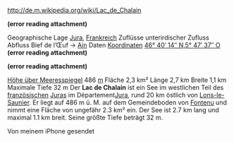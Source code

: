 <a href="http://de.m.wikipedia.org/wiki/Lac_de_Chalain" rel="noopener" class="external-link" target="_blank" style="color:#00e9ff;"><u>http://de.m.wikipedia.org/wiki/Lac_de_Chalain</u></a>
		
 **(error reading attachment)**

<span style="color:#000ff;">Geographische Lage</span>	<a href="http://de.m.wikipedia.org/wiki/Jura_(D%C3%A9partement)" rel="noopener" class="external-link" target="_blank" style="color:#dca0dff;">Jura</a><span style="color:#000ff;">,</span> <a href="http://de.m.wikipedia.org/wiki/Frankreich" rel="noopener" class="external-link" target="_blank" style="color:#dca0dff;">Frankreich</a>
<span style="color:#000ff;">Zuflüsse</span>	<span style="color:#000ff;">unterirdischer Zufluss</span>
<span style="color:#000ff;">Abfluss</span>	<span style="color:#000ff;">Bief de l’Œuf →</span> <a href="http://de.m.wikipedia.org/wiki/Ain_(Fluss)" rel="noopener" class="external-link" target="_blank" style="color:#dca0dff;">Ain</a>
<span style="color:#000ff;">Daten</span>
<a href="http://de.m.wikipedia.org/wiki/World_Geodetic_System_1984" rel="noopener" class="external-link" target="_blank" style="color:#000ff;">Koordinaten</a>	<a href="http://tools.wmflabs.org/geohack/geohack.php?pagename=Lac_de_Chalain&language=de&params=46.670483333333_N_5.7936638888889_E_dim:2700_region:FR_type:waterbody" rel="noopener" class="external-link" target="_blank" style="color:#dca0dff;">46° 40′ 14″ N,5° 47′ 37″ O</a>
 **(error reading attachment)**

	
 **(error reading attachment)**

<a href="http://de.m.wikipedia.org/wiki/H%C3%B6he_%C3%BCber_dem_Meeresspiegel" rel="noopener" class="external-link" target="_blank" style="color:#000ff;">Höhe über Meeresspiegel</a>	<span style="color:#000ff;">486</span> <a href="http://de.m.wikipedia.org/wiki/H%C3%B6he_%C3%BCber_dem_Meeresspiegel" rel="noopener" class="external-link" target="_blank" style="color:#dca0dff;">m</a>
<span style="color:#000ff;">Fläche</span>	<span style="color:#000ff;">2,3 km²</span>
<span style="color:#000ff;">Länge</span>	<span style="color:#000ff;">2,7 km</span>
<span style="color:#000ff;">Breite</span>	<span style="color:#000ff;">1,1 km</span>
<span style="color:#000ff;">Maximale Tiefe</span>	<span style="color:#000ff;">32 m</span>
<span style="color:#000ff;">Der</span> <span style="color:#000ff;"><b>Lac de Chalain</b></span> <span style="color:#000ff;">ist ein See im westlichen Teil des</span> <a href="http://de.m.wikipedia.org/wiki/Frankreich" rel="noopener" class="external-link" target="_blank" style="color:#dca0dff;">französischen</a> <a href="http://de.m.wikipedia.org/wiki/Jura_(Gebirge)" rel="noopener" class="external-link" target="_blank" style="color:#dca0dff;">Juras</a> <span style="color:#000ff;">im Département</span><a href="http://de.m.wikipedia.org/wiki/Jura_(D%C3%A9partement)" rel="noopener" class="external-link" target="_blank" style="color:#dca0dff;">Jura</a><span style="color:#000ff;">, rund 20 km östlich von</span> <a href="http://de.m.wikipedia.org/wiki/Lons-le-Saunier" rel="noopener" class="external-link" target="_blank" style="color:#dca0dff;">Lons-le-Saunier</a><span style="color:#000ff;">. Er liegt auf 486 m ü. M. auf dem Gemeindeboden von</span> <a href="http://de.m.wikipedia.org/wiki/Fontenu" rel="noopener" class="external-link" target="_blank" style="color:#dca0dff;">Fontenu</a> <span style="color:#000ff;">und nimmt eine Fläche von ungefähr 2.3 km² ein. Der See ist 2.7 km lang und maximal 1.1 km breit. Seine größte Tiefe beträgt 32 m</span><span style="color:#1b1b1bff;">.</span>

<span style="color:#000ff;">Von meinem iPhone gesendet</span>